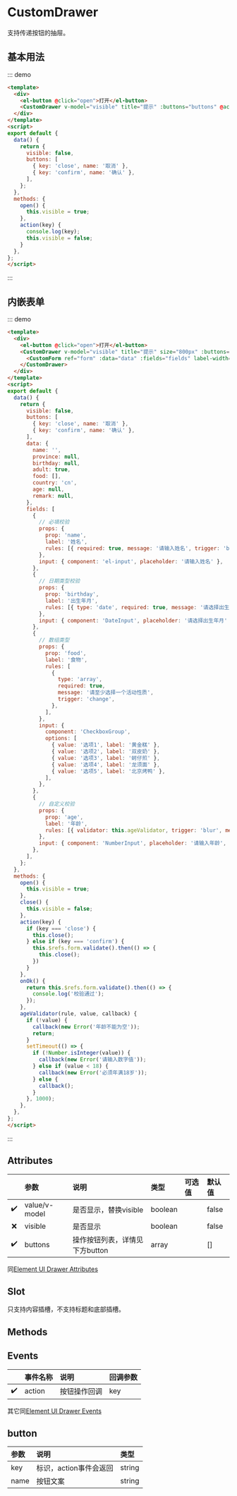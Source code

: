 # CustomDrawer

支持传递按钮的抽屉。

## 基本用法

::: demo
```html
<template>
  <div>
    <el-button @click="open">打开</el-button>
    <CustomDrawer v-model="visible" title="提示" :buttons="buttons" @action="action">这是一段信息</CustomDrawer>
  </div>
</template>
<script>
export default {
  data() {
    return {
      visible: false,
      buttons: [
        { key: 'close', name: '取消' },
        { key: 'confirm', name: '确认' },
      ],
    };
  },
  methods: {
    open() {
      this.visible = true;
    },
    action(key) {
      console.log(key);
      this.visible = false;
    }
  },
};
</script>
```
:::

## 内嵌表单

::: demo
```html
<template>
  <div>
    <el-button @click="open">打开</el-button>
    <CustomDrawer v-model="visible" title="提示" size="800px" :buttons="buttons" @action="action">
      <CustomForm ref="form" :data="data" :fields="fields" label-width="120px" />
    </CustomDrawer>
  </div>
</template>
<script>
export default {
  data() {
    return {
      visible: false,
      buttons: [
        { key: 'close', name: '取消' },
        { key: 'confirm', name: '确认' },
      ],
      data: {
        name: '',
        province: null,
        birthday: null,
        adult: true,
        food: [],
        country: 'cn',
        age: null,
        remark: null,
      },
      fields: [
        {
          // 必填校验
          props: {
            prop: 'name',
            label: '姓名',
            rules: [{ required: true, message: '请输入姓名', trigger: 'blur' }],
          },
          input: { component: 'el-input', placeholder: '请输入姓名' },
        },
        {
          // 日期类型校验
          props: {
            prop: 'birthday',
            label: '出生年月',
            rules: [{ type: 'date', required: true, message: '请选择出生年月', trigger: 'change' }],
          },
          input: { component: 'DateInput', placeholder: '请选择出生年月' },
        },
        {
          // 数组类型
          props: {
            prop: 'food',
            label: '食物',
            rules: [
              {
                type: 'array',
                required: true,
                message: '请至少选择一个活动性质',
                trigger: 'change',
              },
            ],
          },
          input: {
            component: 'CheckboxGroup',
            options: [
              { value: '选项1', label: '黄金糕' },
              { value: '选项2', label: '双皮奶' },
              { value: '选项3', label: '蚵仔煎' },
              { value: '选项4', label: '龙须面' },
              { value: '选项5', label: '北京烤鸭' },
            ],
          },
        },
        {
          // 自定义校验
          props: {
            prop: 'age',
            label: '年龄',
            rules: [{ validator: this.ageValidator, trigger: 'blur', message: '需大于18岁' }],
          },
          input: { component: 'NumberInput', placeholder: '请输入年龄', min: 0, max: 1000 },
        },
      ],
    };
  },
  methods: {
    open() {
      this.visible = true;
    },
    close() {
      this.visible = false;
    },
    action(key) {
      if (key === 'close') {
        this.close();
      } else if (key === 'confirm') {
        this.$refs.form.validate().then(() => {
          this.close();
        })
      }
    },
    onOk() {
      return this.$refs.form.validate().then(() => {
        console.log('校验通过');
      });
    },
    ageValidator(rule, value, callback) {
      if (!value) {
        callback(new Error('年龄不能为空'));
        return;
      }
      setTimeout(() => {
        if (!Number.isInteger(value)) {
          callback(new Error('请输入数字值'));
        } else if (value < 18) {
          callback(new Error('必须年满18岁'));
        } else {
          callback();
        }
      }, 1000);
    },
  },
};
</script>
```
:::

## Attributes

|  | 参数 | 说明 | 类型 | 可选值 | 默认值 |
| :--: | :-- | :-- | :-- | :-- | :-- |
| ✔️ | value/v-model | 是否显示，替换visible | boolean |  | false |
| ❌ | visible | 是否显示 | boolean |  | false |
| ✔️ | buttons | 操作按钮列表，详情见下方button | array |  | [] |

同[Element UI Drawer Attributes](https://element.eleme.cn/#/zh-CN/component/drawer#drawer-attributes)

## Slot

只支持内容插槽，不支持标题和底部插槽。

## Methods

<NotSupport />

## Events

|  | 事件名称 | 说明 | 回调参数 |
| :--: | :-- | :-- | :-- |
| ✔️ | action | 按钮操作回调 | key |

其它同[Element UI Drawer Events](https://element.eleme.cn/#/zh-CN/component/drawer#drawer-events)

## button

| 参数 | 说明 | 类型 |
| :-- | :-- | :-- |
| key | 标识，action事件会返回 | string |
| name | 按钮文案 | string |
